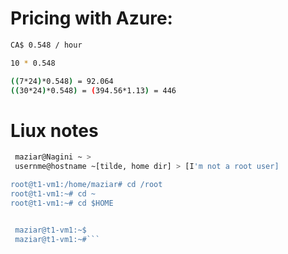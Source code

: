 # Pricing with Azure:

```bash
CA$ 0.548 / hour

10 * 0.548

((7*24)*0.548) = 92.064
((30*24)*0.548) = (394.56*1.13) = 446
```



# Liux notes

```bash
 maziar@Nagini ~ >
 usernme@hostname ~[tilde, home dir] > [I'm not a root user]

root@t1-vm1:/home/maziar# cd /root
root@t1-vm1:~# cd ~
root@t1-vm1:~# cd $HOME


 maziar@t1-vm1:~$
 maziar@t1-vm1:~#```